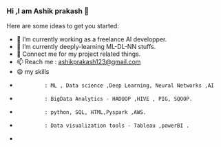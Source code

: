 ### Hi ,I am Ashik prakash  👋



Here are some ideas to get you started:

- 🔭 I’m currently working as a freelance AI developper.
- 🌱 I’m currently deeply-learning ML-DL-NN stuffs.
- 💬 Connect me for my project related things.
- 📫 Reach me : ashikprakash123@gmail.com
- 😄 my skills 
-              : ML , Data science ,Deep Learning, Neural Networks ,AI
-              : BigData Analytics - HADOOP ,HIVE , PIG, SQOOP.
-              : python, SQL, HTML,Pyspark ,AWS.
-              : Data visualization tools - Tableau ,powerBI .
- 

